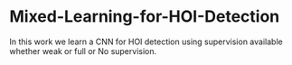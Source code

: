 # Mixed-Learning-for-HOI-Detection
In this work we learn a CNN for HOI detection using supervision available whether weak or full or No supervision.
